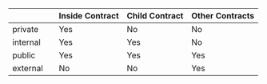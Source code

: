 |          	|   	| Inside Contract 	| Child Contract 	| Other Contracts 	|
|----------	|---	|-----------------	|----------------	|-----------------	|
| private  	|   	|       Yes       	|       No       	|        No       	|
| internal 	|   	|       Yes       	|       Yes      	|        No       	|
| public   	|   	|       Yes       	|       Yes      	|       Yes       	|
| external 	|   	|        No       	|       No       	|       Yes       	|
